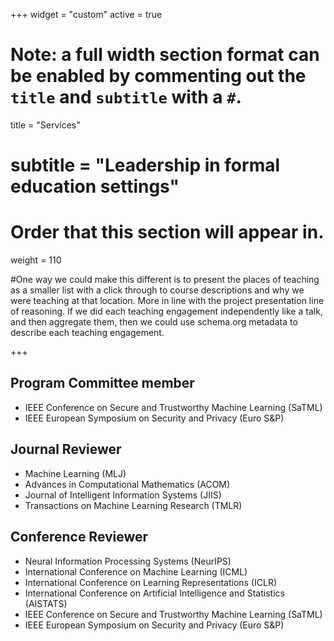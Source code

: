 +++
widget = "custom"
active = true

# Note: a full width section format can be enabled by commenting out the `title` and `subtitle` with a `#`.
title = "Services"
# subtitle = "Leadership in formal education settings"


# Order that this section will appear in.
weight = 110

#One way we could make this different is to present the places of teaching as a smaller list with a click through to course descriptions and why we were teaching at that location. More in line with the project presentation line of reasoning. If we did each teaching engagement independently like a talk, and then aggregate them, then we could use schema.org metadata to describe each teaching engagement.

+++
<h2>Program Committee member</h2>

+ IEEE Conference on Secure and Trustworthy Machine Learning (SaTML) 
+ IEEE European Symposium on Security and Privacy (Euro S&P)

<h2>Journal Reviewer</h2>

+ Machine Learning (MLJ)
+ Advances in Computational Mathematics (ACOM)
+ Journal of Intelligent Information Systems (JIIS)
+ Transactions on Machine Learning Research (TMLR)

<h2>Conference Reviewer</h2>

+ Neural Information Processing Systems (NeurIPS)
+ International Conference on Machine Learning (ICML)
+ International Conference on Learning Representations (ICLR)
+ International Conference on Artificial Intelligence and Statistics (AISTATS)
+ IEEE Conference on Secure and Trustworthy Machine Learning (SaTML) 
+ IEEE European Symposium on Security and Privacy (Euro S&P)